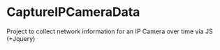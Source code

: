 # CaptureIPCameraData
Project to collect network information for an IP Camera over time via JS (+Jquery)
